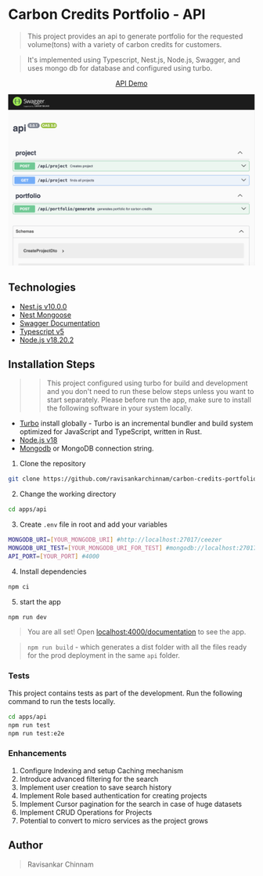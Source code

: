 # Carbon Credits Portfolio - API

> This project provides an api to generate portfolio for the requested volume(tons) with a variety of carbon credits for customers.

> It's implemented using Typescript, Nest.js, Node.js, Swagger, and uses mongo db for database and configured using turbo.

<p align="center">
    <a href="https://merry-enthusiasm-production.up.railway.app" target="blank">API Demo</a>
</p>

<p align="center"><img src="../../screenshots/api.png" alt="carbon-credits-portfolio-api" /></p>


## Technologies

- [Nest.js v10.0.0](https://nestjs.com/)
- [Nest Mongoose](https://www.npmjs.com/package/@nestjs/mongoose)
- [Swagger Documentation](https://www.npmjs.com/package/@nestjs/swagger)
- [Typescript v5](https://www.typescriptlang.org/)
- [Node.js v18.20.2](https://nodejs.org/)

## Installation Steps

> > This project configured using turbo for build and development and you don't need to run these below steps unless you want to start separately. Please before run the app, make sure to install the following software in your system locally.

 - [Turbo](https://turbo.build/) install globally - Turbo is an incremental bundler and build system optimized for JavaScript and TypeScript, written in Rust.
 - [Node.js v18]((https://nodejs.org/))
 - [Mongodb](https://www.mongodb.com/try/download/community) or MongoDB connection string.

1. Clone the repository

```bash
git clone https://github.com/ravisankarchinnam/carbon-credits-portfolio.git
```

2. Change the working directory

```bash
cd apps/api
```

3. Create `.env` file in root and add your variables

```bash
MONGODB_URI=[YOUR_MONGODB_URI] #http://localhost:27017/ceezer
MONGODB_URI_TEST=[YOUR_MONGODB_URI_FOR_TEST] #mongodb://localhost:27017/test_ceezer
API_PORT=[YOUR_PORT] #4000
```

4. Install dependencies

```bash
npm ci
```

5. start the app

```bash
npm run dev
```

> You are all set! Open [localhost:4000/documentation](http://localhost:4000/documentation) to see the app.

> `npm run build` - which generates a dist folder with all the files ready for the prod deployment in the same `api` folder.

### Tests
This project contains tests as part of the development. Run the following command to run the tests locally.

```bash
cd apps/api
npm run test
npm run test:e2e
```

### Enhancements

1. Configure Indexing and setup Caching mechanism
2. Introduce advanced filtering for the search
3. Implement user creation to save search history
4. Implement Role based authentication for creating projects
5. Implement Cursor pagination for the search in case of huge datasets
6. Implement CRUD Operations for Projects
7.  Potential to convert to micro services as the project grows

## Author

> Ravisankar Chinnam
